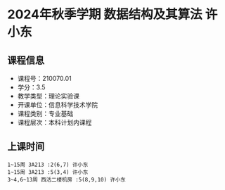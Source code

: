 # 2024年秋季学期 数据结构及其算法 许小东






## 课程信息

- 课程号：210070.01
- 学分：3.5
- 教学类型：理论实验课
- 开课单位：信息科学技术学院
- 课程类别：专业基础
- 课程层次：本科计划内课程

## 上课时间

```
1~15周 3A213 :2(6,7) 许小东
1~15周 3A213 :5(3,4) 许小东
3~4,6~13周 西活二楼机房 :5(8,9,10) 许小东
```


